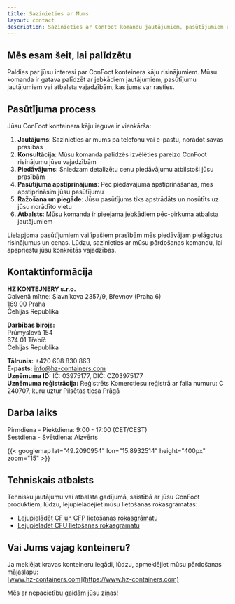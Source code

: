 ```yaml
---
title: Sazinieties ar Mums
layout: contact
description: Sazinieties ar ConFoot komandu jautājumiem, pasūtījumiem un atbalstam.
---
```


## Mēs esam šeit, lai palīdzētu

Paldies par jūsu interesi par ConFoot konteinera kāju risinājumiem. Mūsu komanda ir gatava palīdzēt ar jebkādiem jautājumiem, pasūtījumu jautājumiem vai atbalsta vajadzībām, kas jums var rasties.

## Pasūtījuma process

Jūsu ConFoot konteinera kāju ieguve ir vienkārša:

1. **Jautājums**: Sazinieties ar mums pa telefonu vai e-pastu, norādot savas prasības
2. **Konsultācija**: Mūsu komanda palīdzēs izvēlēties pareizo ConFoot risinājumu jūsu vajadzībām
3. **Piedāvājums**: Sniedzam detalizētu cenu piedāvājumu atbilstoši jūsu prasībām
4. **Pasūtījuma apstiprinājums**: Pēc piedāvājuma apstiprināšanas, mēs apstiprināsim jūsu pasūtījumu
5. **Ražošana un piegāde**: Jūsu pasūtījums tiks apstrādāts un nosūtīts uz jūsu norādīto vietu
6. **Atbalsts**: Mūsu komanda ir pieejama jebkādiem pēc-pirkuma atbalsta jautājumiem

Lielapjoma pasūtījumiem vai īpašiem prasībām mēs piedāvājam pielāgotus risinājumus un cenas. Lūdzu, sazinieties ar mūsu pārdošanas komandu, lai apspriestu jūsu konkrētās vajadzības.

## Kontaktinformācija

**HZ KONTEJNERY s.r.o.**  
Galvenā mītne: Slavníkova 2357/9, Břevnov (Praha 6)  
169 00 Praha  
Čehijas Republika

**Darbības birojs:**  
Průmyslová 154  
674 01 Třebíč  
Čehijas Republika

**Tālrunis:** +420 608 830 863  
**E-pasts:** [info@hz-containers.com](mailto:info@hz-containers.com)  
**Uzņēmuma ID:** IČ: 03975177, DIČ: CZ03975177  
**Uzņēmuma reģistrācija:** Reģistrēts Komerctiesu reģistrā ar faila numuru: C 240707, kuru uztur Pilsētas tiesa Prāgā

## Darba laiks

Pirmdiena - Piektdiena: 9:00 - 17:00 (CET/CEST)  
Sestdiena - Svētdiena: Aizvērts

{{< googlemap lat="49.2090954" lon="15.8932514" height="400px" zoom="15" >}}

## Tehniskais atbalsts

Tehnisku jautājumu vai atbalsta gadījumā, saistībā ar jūsu ConFoot produktiem, lūdzu, lejupielādējiet mūsu lietošanas rokasgrāmatas:
- [Lejupielādēt CF un CFP lietošanas rokasgrāmatu](/wp-content/confoot_navod-k-pouziti_CZ.pdf)
- [Lejupielādēt CFU lietošanas rokasgrāmatu](/wp-content/confoot_CFU_navod-k-pouziti_CZ.pdf)

## Vai Jums vajag konteineru?

Ja meklējat kravas konteineru iegādi, lūdzu, apmeklējiet mūsu pārdošanas mājaslapu:  
[www.hz-containers.com](https://www.hz-containers.com)

Mēs ar nepacietību gaidām jūsu ziņas!